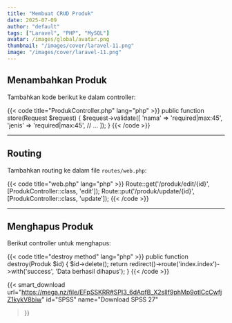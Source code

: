 ```yaml
---
title: "Membuat CRUD Produk"
date: 2025-07-09
author: "default"
tags: ["Laravel", "PHP", "MySQL"]
avatar: /images/global/avatar.png
thumbnail: "/images/cover/laravel-11.png"
image: "/images/cover/laravel-11.png"
---
```


## Menambahkan Produk

Tambahkan kode berikut ke dalam controller:

{{< code title="ProdukController.php" lang="php" >}}
public function store(Request $request)
{
    $request->validate([
        'nama' => 'required|max:45',
        'jenis' => 'required|max:45',
        // ...
    ]);
}
{{< /code >}}

---

## Routing

Tambahkan routing ke dalam file `routes/web.php`:

{{< code title="web.php" lang="php" >}}
Route::get('/produk/edit/{id}', [ProdukController::class, 'edit']);
Route::put('/produk/update/{id}', [ProdukController::class, 'update']);
{{< /code >}}

---

## Menghapus Produk

Berikut controller untuk menghapus:

{{< code title="destroy method" lang="php" >}}
public function destroy(Produk $id)
{
    $id->delete();
    return redirect()->route('index.index')->with('success', 'Data berhasil dihapus');
}
{{< /code >}}

{{< smart_download
    url="https://mega.nz/file/EFpSSKRR#SPI3_6dApfB_X2slIf9phMp9otlCcCwfjZ1kykV8biw"
    id="SPSS"
    name="Download SPSS 27"
>}}
